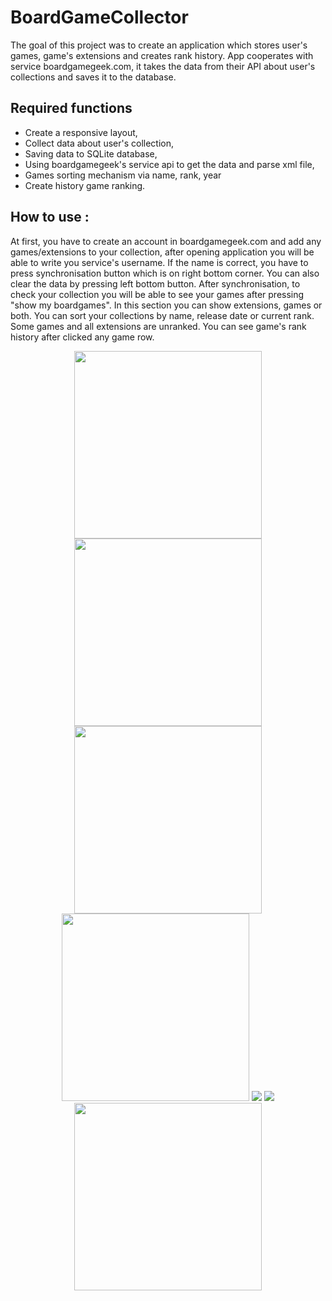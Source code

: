 # BoardGameCollector
The goal of this project was to create an application which stores user's games, game's extensions and creates rank history.
App cooperates with service boardgamegeek.com, it takes the data from their API about user's collections and saves it to the database.

## Required functions

- Create a responsive layout, <br>
- Collect data about user's collection, <br>
- Saving data to SQLite database, <br>
- Using boardgamegeek's service api to get the data and parse xml file,  <br>
- Games sorting mechanism via name, rank, year <br>
- Create history game ranking.  <br>

## How to use :
At first, you have to create an account in boardgamegeek.com and add any games/extensions to your collection, after opening application you will be able to write you service's username.
If the name is correct, you have to press synchronisation button which is on right bottom corner. You can also clear the data by pressing left bottom button.
After synchronisation, to check your collection you will be able to see your games after pressing "show my boardgames".
In this section you can show extensions, games or both. You can sort your collections by name, release date or current rank.
Some games and all extensions are unranked. You can see game's rank history after clicked any game row.


<p align="center">
<img width="300px" src="https://user-images.githubusercontent.com/81914576/171814816-686c2b5b-deda-4e32-a439-a40486447b95.jpg">
<img width="300px" src="https://user-images.githubusercontent.com/81914576/171814817-399934c7-6f8b-46b9-b966-d35dd95d3032.jpg">
<img width="300px" src="https://user-images.githubusercontent.com/81914576/171814819-c303250b-c1a7-478b-97c8-5877da44e48a.jpg">
<img width="300px" src="https://user-images.githubusercontent.com/81914576/171814823-f78f8dba-d17b-4ce4-8be9-5b8ff609a23d.jpg">
<img src="https://user-images.githubusercontent.com/81914576/171814820-037bd977-9cb7-4650-b2db-1e22210b1fc5.jpg">
<img src="https://user-images.githubusercontent.com/81914576/171814822-7a7a2d5a-9b7b-457e-86d5-eb392496f46f.jpg">
<img width="300px" src="https://user-images.githubusercontent.com/81914576/171814825-83faaf60-4f7d-432f-a633-bc3fc8f318d4.jpg">
</p>
